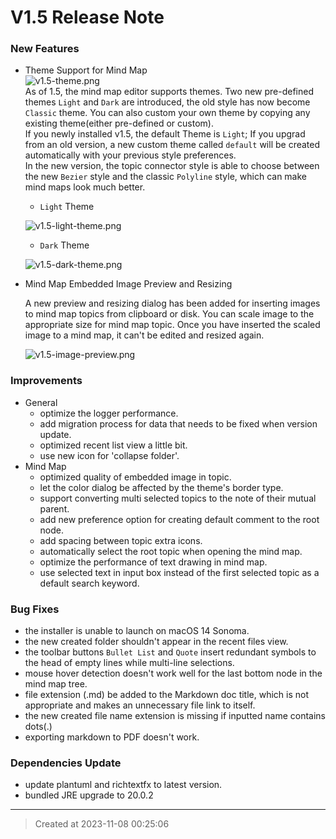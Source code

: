 # V1.5 Release Note

### New Features

* Theme Support for Mind Map  
![v1.5-theme.png](v1.5-theme.jpg)  
As of 1.5, the mind map editor supports themes. Two new pre-defined themes `Light` and `Dark` are introduced, the old style has now become `Classic` theme. You can also custom your own theme by copying any existing theme(either pre-defined or custom).  
If you newly installed v1.5, the default Theme is `Light`; If you upgrad from an old version, a new custom theme called `default` will be created automatically with your previous style preferences.   
In the new version, the topic connector style is able to choose between the new `Bezier` style and the classic `Polyline` style, which can make mind maps look much better.

	* `Light` Theme  

	![v1.5-light-theme.png](v1.5-light-theme.jpg)
	* `Dark` Theme  

	![v1.5-dark-theme.png](v1.5-dark-theme.jpg)


* Mind Map Embedded Image Preview and Resizing  

	A new preview and resizing dialog has been added for inserting images to mind map topics from clipboard or disk. You can scale image to the appropriate size for mind map topic. Once you have inserted the scaled image to a mind map, it can't be edited and resized again.

	![v1.5-image-preview.png](v1.5-image-preview.jpg)


### Improvements

* General
	* optimize the logger performance.
	* add migration process for data that needs to be fixed when version update.
	* optimized recent list view a little bit.
	* use new icon for 'collapse folder'.
* Mind Map
	* optimized quality of embedded image in topic.
	* let the color dialog be affected by the theme's border type.
	* support converting multi selected topics to the note of their mutual parent.
	* add new preference option for creating default comment to the root node.
	* add spacing between topic extra icons.
	* automatically select the root topic when opening the mind map.
	* optimize the performance of text drawing in mind map.
	* use selected text in input box instead of the first selected topic as a default search keyword.


### Bug Fixes

* the installer is unable to launch on macOS 14 Sonoma.
* the new created folder shouldn't appear in the recent files view.
* the toolbar buttons `Bullet List` and `Quote` insert redundant symbols to the head of empty lines while multi-line selections.
* mouse hover detection doesn't work well for the last bottom node in the mind map tree.
* file extension (.md) be added to the Markdown doc title, which is not appropriate and makes an unnecessary file link to itself.
* the new created file name extension is missing if inputted name contains dots(.)
* exporting markdown to PDF doesn't work.


### Dependencies Update

* update plantuml and richtextfx to latest version.
* bundled JRE upgrade to 20.0.2


---
> Created at 2023-11-08 00:25:06
